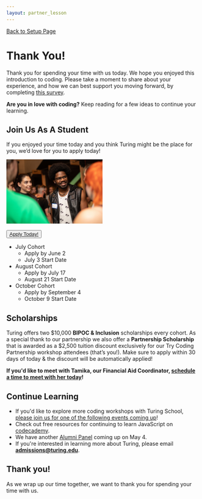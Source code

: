 ```yaml
---
layout: partner_lesson
---
```


<a href="../">Back to Setup Page</a>

# Thank You!
Thank you for spending your time with us today. We hope you enjoyed this introduction to coding. Please take a moment to share about your experience, and how we can best support you moving forward, by completing <a href="https://docs.google.com/forms/d/e/1FAIpQLScX3FExQv0xJ3MBOfrkheqlhcwc3c-E6PKjivL-7mA8s3K05Q/viewform" target="blank">this survey</a>.


<strong>Are you in love with coding?</strong> Keep reading for a few ideas to continue your learning.

## Join Us As A Student
If you enjoyed your time today and you think Turing might be the place for you, we’d love for you to apply today!

<section class="image-section" style="outline:none; width:50%)">
<img src="./assets/closing.jpg" style="outline:none; width:50%" alt="Partnership Image"/>
</section>

<button class="apply-today-btn"><a href="https://turingschool.my.site.com/ApplicantPortal/s/login/SelfRegister" target="blank">Apply Today!</a></button>

- July Cohort
  - Apply by June 2
  - July 3 Start Date
- August Cohort
  - Apply by July 17
  - August 21 Start Date
- October Cohort
  - Apply by September 4
  - October 9 Start Date

## Scholarships
Turing offers two $10,000 <strong>BIPOC & Inclusion</strong> scholarships every cohort. As a special thank to our partnership we also offer a <strong>Partnership Scholarship</strong> that is awarded as a $2,500 tuition discount exclusively for our Try Coding Partnership workshop attendees (that’s you!). Make sure to apply within 30 days of today & the discount will be automatically applied!

<strong>If you'd like to meet with Tamika, our Financial Aid Coordinator, <a href="https://go.oncehub.com/tamikaatturing" target="blank">schedule a time to meet with her today</a>!</strong>

## Continue Learning
- If you'd like to explore more coding workshops with Turing School, <a target="blank" href="https://turing.edu/try-coding">please join us for one of the following events coming up</a>!
- Check out free resources for continuing to learn JavaScript on <a target="blank" href="https://www.codecademy.com/catalog/language/javascript">codecademy</a>.
- We have another <a href="https://www.eventbrite.com/e/turing-alumni-panel-tickets-636824558397" target="blank">Alumni Panel</a> coming up on May 4. 
- If you're interested in learning more about Turing, please email <strong>admissions@turing.edu</strong>.

## Thank you!
As we wrap up our time together, we want to thank you for spending your time with us. 

<br>
<br>
<br>